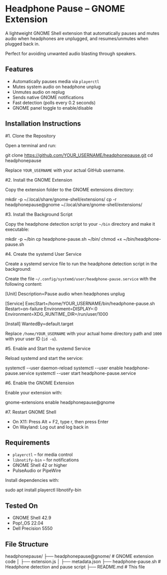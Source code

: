 Headphone Pause – GNOME Extension
=================================

A lightweight GNOME Shell extension that automatically pauses and mutes audio when headphones are unplugged, and resumes/unmutes when plugged back in.

Perfect for avoiding unwanted audio blasting through speakers.

Features
--------

- Automatically pauses media via `playerctl`
- Mutes system audio on headphone unplug
- Unmutes audio on replug
- Sends native GNOME notifications
- Fast detection (polls every 0.2 seconds)
- GNOME panel toggle to enable/disable

Installation Instructions
-------------------------

#1. Clone the Repository<br>

Open a terminal and run:

git clone https://github.com/YOUR_USERNAME/headphonepause.git
cd headphonepause

Replace `YOUR_USERNAME` with your actual GitHub username.



#2. Install the GNOME Extension

Copy the extension folder to the GNOME extensions directory:

mkdir -p ~/.local/share/gnome-shell/extensions/
cp -r headphonepause@gnome ~/.local/share/gnome-shell/extensions/



#3. Install the Background Script

Copy the headphone detection script to your `~/bin` directory and make it executable:

mkdir -p ~/bin
cp headphone-pause.sh ~/bin/
chmod +x ~/bin/headphone-pause.sh



#4. Create the systemd User Service

Create a systemd service file to run the headphone detection script in the background:

Create the file `~/.config/systemd/user/headphone-pause.service` with the following content:

[Unit]
Description=Pause audio when headphones unplug

[Service]
ExecStart=/home/YOUR_USERNAME/bin/headphone-pause.sh
Restart=on-failure
Environment=DISPLAY=:0
Environment=XDG_RUNTIME_DIR=/run/user/1000

[Install]
WantedBy=default.target

Replace `/home/YOUR_USERNAME` with your actual home directory path and `1000` with your user ID (`id -u`).



#5. Enable and Start the systemd Service

Reload systemd and start the service:

systemctl --user daemon-reload
systemctl --user enable headphone-pause.service
systemctl --user start headphone-pause.service


#6. Enable the GNOME Extension

Enable your extension with:

gnome-extensions enable headphonepause@gnome



#7. Restart GNOME Shell

- On X11: Press Alt + F2, type r, then press Enter
- On Wayland: Log out and log back in

Requirements
------------

- `playerctl` – for media control  
- `libnotify-bin` – for notifications  
- GNOME Shell 42 or higher  
- PulseAudio or PipeWire

Install dependencies with:

sudo apt install playerctl libnotify-bin

Tested On
---------

- GNOME Shell 42.9  
- Pop!_OS 22.04  
- Dell Precision 5550

File Structure
--------------

headphonepause/
├── headphonepause@gnome/       # GNOME extension code
│   ├── extension.js
│   ├── metadata.json
├── headphone-pause.sh          # Headphone detection and pause script
├── README.md                   # This file

